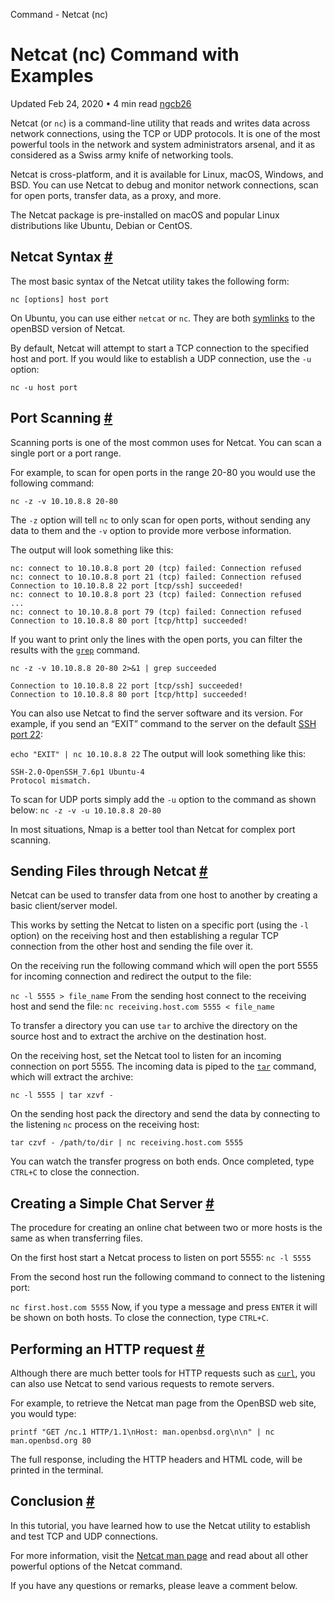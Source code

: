 Command - Netcat (nc)

# Netcat (nc) Command with Examples

Updated Feb 24, 2020
•
4 min read
[ngcb26](../_resources/a192ca087be8e66ec8926bf99c03a974.webp)

Netcat (or `nc`) is a command-line utility that reads and writes data across network connections, using the TCP or UDP protocols. It is one of the most powerful tools in the network and system administrators arsenal, and it as considered as a Swiss army knife of networking tools.

Netcat is cross-platform, and it is available for Linux, macOS, Windows, and BSD. You can use Netcat to debug and monitor network connections, scan for open ports, transfer data, as a proxy, and more.

The Netcat package is pre-installed on macOS and popular Linux distributions like Ubuntu, Debian or CentOS.

## Netcat Syntax [#](https://linuxize.com/post/netcat-nc-command-with-examples/#netcat-syntax)

The most basic syntax of the Netcat utility takes the following form:

	nc [options] host port

On Ubuntu, you can use either `netcat` or `nc`. They are both [symlinks](https://linuxize.com/post/how-to-create-symbolic-links-in-linux-using-the-ln-command/) to the openBSD version of Netcat.

By default, Netcat will attempt to start a TCP connection to the specified host and port. If you would like to establish a UDP connection, use the `-u` option:

	nc -u host port

## Port Scanning [#](https://linuxize.com/post/netcat-nc-command-with-examples/#port-scanning)

Scanning ports is one of the most common uses for Netcat. You can scan a single port or a port range.

For example, to scan for open ports in the range 20-80 you would use the following command:

`nc -z -v 10.10.8.8 20-80`

The `-z` option will tell `nc` to only scan for open ports, without sending any data to them and the `-v` option to provide more verbose information.

The output will look something like this:

	nc: connect to 10.10.8.8 port 20 (tcp) failed: Connection refused
	nc: connect to 10.10.8.8 port 21 (tcp) failed: Connection refused
	Connection to 10.10.8.8 22 port [tcp/ssh] succeeded!
	nc: connect to 10.10.8.8 port 23 (tcp) failed: Connection refused
	...
	nc: connect to 10.10.8.8 port 79 (tcp) failed: Connection refused
	Connection to 10.10.8.8 80 port [tcp/http] succeeded!

If you want to print only the lines with the open ports, you can filter the results with the [`grep`](https://linuxize.com/post/how-to-use-grep-command-to-search-files-in-linux/) command.

`nc -z -v 10.10.8.8 20-80 2>&1 | grep succeeded`

	Connection to 10.10.8.8 22 port [tcp/ssh] succeeded!
	Connection to 10.10.8.8 80 port [tcp/http] succeeded!

You can also use Netcat to find the server software and its version. For example, if you send an “EXIT” command to the server on the default [SSH port 22](https://linuxize.com/post/how-to-change-ssh-port-in-linux/):

`echo "EXIT" | nc 10.10.8.8 22`
The output will look something like this:

	SSH-2.0-OpenSSH_7.6p1 Ubuntu-4
	Protocol mismatch.

To scan for UDP ports simply add the `-u` option to the command as shown below:
`nc -z -v -u 10.10.8.8 20-80`

In most situations, Nmap is a better tool than Netcat for complex port scanning.

## Sending Files through Netcat [#](https://linuxize.com/post/netcat-nc-command-with-examples/#sending-files-through-netcat)

Netcat can be used to transfer data from one host to another by creating a basic client/server model.

This works by setting the Netcat to listen on a specific port (using the `-l` option) on the receiving host and then establishing a regular TCP connection from the other host and sending the file over it.

On the receiving run the following command which will open the port 5555 for incoming connection and redirect the output to the file:

`nc -l 5555 > file_name`
From the sending host connect to the receiving host and send the file:
`nc receiving.host.com 5555 < file_name`

To transfer a directory you can use `tar` to archive the directory on the source host and to extract the archive on the destination host.

On the receiving host, set the Netcat tool to listen for an incoming connection on port 5555. The incoming data is piped to the [`tar`](https://linuxize.com/post/how-to-create-and-extract-archives-using-the-tar-command-in-linux/) command, which will extract the archive:

`nc -l 5555 | tar xzvf -`

On the sending host pack the directory and send the data by connecting to the listening `nc` process on the receiving host:

`tar czvf - /path/to/dir | nc receiving.host.com 5555`

You can watch the transfer progress on both ends. Once completed, type `CTRL+C` to close the connection.

## Creating a Simple Chat Server [#](https://linuxize.com/post/netcat-nc-command-with-examples/#creating-a-simple-chat-server)

The procedure for creating an online chat between two or more hosts is the same as when transferring files.

On the first host start a Netcat process to listen on port 5555:
`nc -l 5555`

From the second host run the following command to connect to the listening port:

`nc first.host.com 5555`
Now, if you type a message and press `ENTER` it will be shown on both hosts.
To close the connection, type `CTRL+C`.

## Performing an HTTP request [#](https://linuxize.com/post/netcat-nc-command-with-examples/#performing-an-http-request)

Although there are much better tools for HTTP requests such as [`curl`](https://linuxize.com/post/curl-command-examples/), you can also use Netcat to send various requests to remote servers.

For example, to retrieve the Netcat man page from the OpenBSD web site, you would type:

`printf "GET /nc.1 HTTP/1.1\nHost: man.openbsd.org\n\n" | nc man.openbsd.org 80`

The full response, including the HTTP headers and HTML code, will be printed in the terminal.

## Conclusion [#](https://linuxize.com/post/netcat-nc-command-with-examples/#conclusion)

In this tutorial, you have learned how to use the Netcat utility to establish and test TCP and UDP connections.

For more information, visit the [Netcat man page](https://man.openbsd.org/nc.1) and read about all other powerful options of the Netcat command.

If you have any questions or remarks, please leave a comment below.